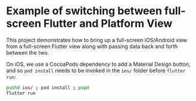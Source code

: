 # Example of switching between full-screen Flutter and Platform View

This project demonstrates how to bring up a full-screen iOS/Android view from a
full-screen Flutter view along with passing data back and forth between the two.

On iOS, we use a CocoaPods dependency to add a Material Design button, and so
`pod install` needs to be invoked in the `ios/` folder before `flutter run`:

```sh
pushd ios/ ; pod install ; popd
flutter run
```

